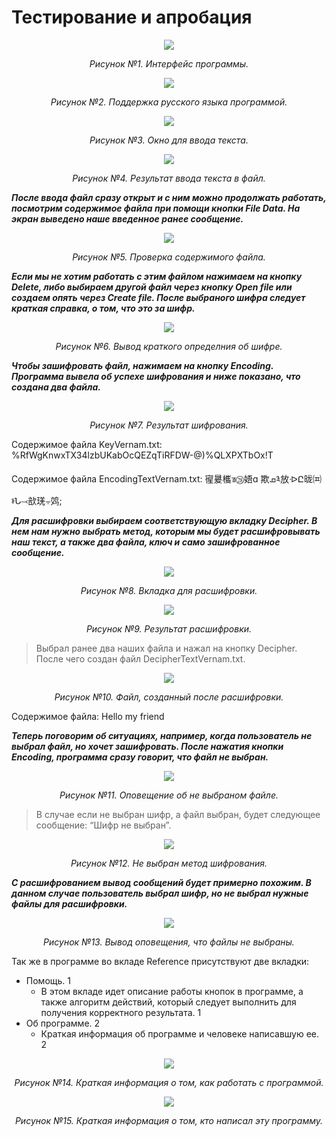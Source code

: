 # Тестирование и апробация

<p align="center">
  <img src="https://github.com/bangsv/Portfolio/assets/97832253/01f5f8f3-59ad-4d16-8f55-eed658c9744e"/>
</p>
<p align="center"> <I>Рисунок №1. Интерфейс программы.</I> </p>

<p align="center">
<img src="https://github.com/bangsv/Portfolio/assets/97832253/5124fbc8-427d-4ff3-bdd5-b1f03cc4118b"/>
</p>
<p align="center"> <I>Рисунок №2. Поддержка русского языка программой.</I> </p>

<p align="center">
<img src="https://github.com/bangsv/Portfolio/assets/97832253/99790ba0-6344-41c2-9373-60d79eeea59a"/>
</p>
<p align="center"> <I>Рисунок №3. Окно для ввода текста.</I> </p>

<p align="center">
<img src="https://github.com/bangsv/Portfolio/assets/97832253/3da17ef5-1542-4572-8a0a-5ba0b1c4b509"/>
</p>
<p align="center"> <I>Рисунок №4. Результат ввода текста в файл.</I> </p>

***После ввода файл сразу открыт и с ним можно продолжать работать, посмотрим содержимое файла при помощи кнопки File Data. На экран выведено наше введенное ранее сообщение.***
<p align="center">
<img src="https://github.com/bangsv/Portfolio/assets/97832253/95eae530-8abb-442e-8635-f302936bbed7"/>
</p>
<p align="center"> <I>Рисунок №5. Проверка содержимого файла.</I> </p>

***Если мы не хотим работать с этим файлом нажимаем на кнопку Delete, либо выбираем другой файл через кнопку Open file или создаем опять через Create file. После выбраного шифра следует краткая справка, о том, что это за шифр.***

<p align="center">
<img src="https://github.com/bangsv/Portfolio/assets/97832253/f463d1a9-b7b1-401d-9bed-0b7ccfb1eda0"/>
</p>
<p align="center"> <I>Рисунок №6. Вывод краткого определния об шифре.</I> </p>

***Чтобы зашифровать файл, нажимаем на кнопку Encoding. Программа вывела об успехе шифрования и ниже показано, что создана два файла.***

<p align="center">
<img src="https://github.com/bangsv/Portfolio/assets/97832253/aecfeae2-1c42-4577-8575-dc6e19b94ac5"/>
</p>
<p align="center"> <I>Рисунок №7. Результат шифрования.</I> </p>

Содержимое файла KeyVernam.txt:
%RfWgKnwxTX34lzbUKabOcQEZqTiRFDW-@)%QLXPXTbOx!T

Содержимое файла EncodingTextVernam.txt:
㝭㬊欈ฃ㉘娪ɑ 欺ܩ༣放ᐒԸ昽㈌ⱁՆ⤙㰴琷⨪䴔;

***Для расшифровки выбираем соответствующую вкладку Decipher. В нем нам нужно выбрать метод, которым мы будет расшифровывать наш текст, а также два файла, ключ и само зашифрованное сообщение.***

<p align="center">
<img src="https://github.com/bangsv/Portfolio/assets/97832253/a855d43c-cbdd-4495-a365-ffe1e47bdbdb"/>
</p>
<p align="center"> <I>Рисунок №8. Вкладка для расшифровки.</I> </p>

<p align="center">
<img src="https://github.com/bangsv/Portfolio/assets/97832253/64f76f48-f900-4266-8716-31475680e0e8"/>
</p>
<p align="center"> <I>Рисунок №9. Результат расшифровки.</I> </p>

> Выбрал ранее два наших файла и нажал на кнопку Decipher. После чего создан файл DecipherTextVernam.txt.

<p align="center">
<img src="https://github.com/bangsv/Portfolio/assets/97832253/2acfdc76-c1f1-4509-bc0e-ec8ae31c84e5"/>
</p>
<p align="center"> <I>Рисунок №10. Файл, созданный после расшифровки.</I> </p>

Содержимое файла: 
Hello my friend

***Теперь поговорим об ситуациях, например, когда пользователь не выбрал файл, но хочет зашифровать. После нажатия кнопки Encoding, программа сразу говорит, что файл не выбран.***

<p align="center">
<img src="https://github.com/bangsv/Portfolio/assets/97832253/05f0b19d-db57-4ceb-8ba6-990bd89d60ff"/>
</p>
<p align="center"> <I>Рисунок №11. Оповещение об не выбраном файле.</I> </p>

> В случае если не выбран шифр, а файл выбран, будет следующее сообщение: “Шифр не выбран”.

<p align="center">
<img src="https://github.com/bangsv/Portfolio/assets/97832253/7bac6c03-ff60-452e-a4ef-6a70ccaa4949"/>
</p>
<p align="center"> <I>Рисунок №12. Не выбран метод шифрования.</I> </p>

***С расшифрованием вывод сообщений будет примерно похожим. В данном случае пользователь выбрал шифр, но не выбрал нужные файлы для расшифровки.***
<p align="center">
<img src="https://github.com/bangsv/Portfolio/assets/97832253/2a844e49-3a2b-44b3-a0cc-dd58af8de227"/>
</p>
<p align="center"> <I>Рисунок №13. Вывод оповещения, что файлы не выбраны.</I> </p>

Так же в программе во вкладе Reference присутствуют две вкладки: 
-	Помощь. 1 
    - В этом вкладе идет описание работы кнопок в программе, а также алгоритм действий, который следует выполнить для получения корректного результата. 1
-	Об программе. 2
    - Краткая информация об программе и человеке написавшую ее. 2 

<p align="center">
<img src="https://github.com/bangsv/Portfolio/assets/97832253/05513791-a8ee-4f84-81ab-d71a275c5d83"/>
</p>
<p align="center"> <I>Рисунок №14. Краткая информация о том, как работать с программой.</I> </p>

<p align="center">
<img src="https://github.com/bangsv/Portfolio/assets/97832253/bc9e96ff-de30-41d0-8fd6-bc01b565b94f"/>
</p>
<p align="center"> <I>Рисунок №15. Краткая информация о том, кто написал эту программу.</I> </p>
